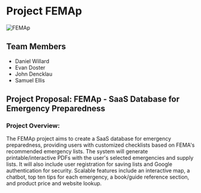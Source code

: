 # Project FEMAp
![FEMAp](https://github.com/DJ-Willard/FEMAp/assets/114689080/ea8db9f1-2a46-442a-b108-b34d19a884f2)
## Team Members
* Daniel Willard
* Evan Doster
* John Dencklau
* Samuel Ellis
## Project Proposal: FEMAp - SaaS Database for Emergency Preparedness
### Project Overview:
The FEMAp project aims to create a SaaS database for emergency preparedness, providing users with customized checklists based on FEMA's recommended emergency lists. The system will generate printable/interactive PDFs with the user's selected emergencies and supply lists. It will also include user registration for saving lists and Google authentication for security. Scalable features include an interactive map, a chatbot, top ten tips for each emergency, a book/guide reference section, and product price and website lookup.
